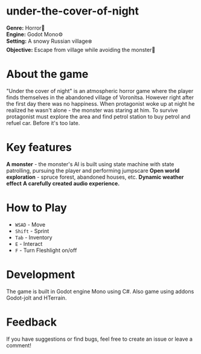 # under-the-cover-of-night
**Genre:** Horror👹 <br>
**Engine:** Godot Mono⚙️ <br>
**Setting:** A snowy Russian village❄️<br>
**Objective:** Escape from village while avoiding the monster🏃 <br>

# About the game
"Under the cover of night" is an atmospheric horror game where the player finds themselves in the abandoned village of Voronitsa. However right after the first day there was no happiness. When protagonist woke up at night he realized he wasn't alone - the monster was staring at him. To survive protagonist must explore the area and find petrol station to buy petrol and refuel car. Before it's too late.

# Key features 
**A monster** - the monster's AI is built using state machine with state patrolling, pursuing the player and performing jumpscare
**Open world exploration** - spruce forest, abandoned houses, etc.
**Dynamic weather effect**
**A carefully created audio experience.**

# How to Play
- `WSAD` - Move <br>
- `Shift` - Sprint <br>
- `Tab` - Inventory <br>
- `E` - Interact <br>
- `F` - Turn Fleshlight on/off <br>

# Development
The game is built in Godot engine Mono using C#. Also game using addons Godot-jolt and HTerrain.

# Feedback
If you have suggestions or find bugs, feel free to create an issue or leave a comment!

